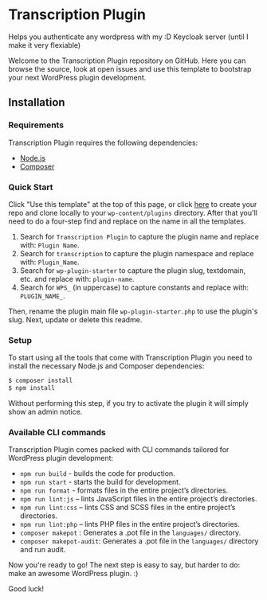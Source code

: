 # Transcription Plugin

Helps you authenticate any wordpress with  my :D Keycloak server (until I make it very flexiable) 

Welcome to the Transcription Plugin repository on GitHub. Here you can browse the source, look at open issues and use this template to bootstrap your next WordPress plugin development.

Installation
---------------

### Requirements

Transcription Plugin requires the following dependencies:

- [Node.js](https://nodejs.org/)
- [Composer](https://getcomposer.org/)

### Quick Start

Click "Use this template" at the top of this page, or click [here](https://github.com/shivapoudel/wp-plugin-starter/generate) to create your repo and clone locally to your `wp-content/plugins` directory. After that you'll need to do a four-step find and replace on the name in all the templates.

1. Search for `Transcription Plugin` to capture the plugin name and replace with: `Plugin Name`.
2. Search for `transcription` to capture the plugin namespace and replace with: `Plugin_Name`.
3. Search for `wp-plugin-starter` to capture the plugin slug, textdomain, etc. and replace with: `plugin-name`.
4. Search for `WPS_` (in uppercase) to capture constants and replace with: `PLUGIN_NAME_`.

Then, rename the plugin main file `wp-plugin-starter.php` to use the plugin's slug. Next, update or delete this readme.

### Setup

To start using all the tools that come with Transcription Plugin you need to install the necessary Node.js and Composer dependencies:

```sh
$ composer install
$ npm install
```

Without performing this step, if you try to activate the plugin it will simply show an admin notice.

### Available CLI commands

Transcription Plugin comes packed with CLI commands tailored for WordPress plugin development:

- `npm run build` - builds the code for production.
- `npm run start` - starts the build for development.
- `npm run format` - formats files in the entire project’s directories.
- `npm run lint:js` – lints JavaScript files in the entire project’s directories.
- `npm run lint:css` – lints CSS and SCSS files in the entire project’s directories.
- `npm run lint:php` – lints PHP files in the entire project’s directories.
- `composer makepot` : Generates a .pot file in the `languages/` directory.
- `composer makepot-audit`: Generates a .pot file in the `languages/` directory and run audit.

Now you're ready to go! The next step is easy to say, but harder to do: make an awesome WordPress plugin. :)

Good luck!
